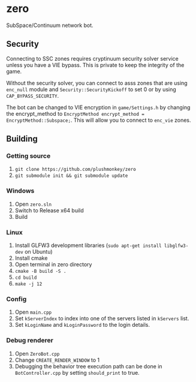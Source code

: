 # zero
SubSpace/Continuum network bot. 

## Security
Connecting to SSC zones requires cryptinuum security solver service unless you have a VIE bypass. This is private to keep the integrity of the game.

Without the security solver, you can connect to asss zones that are using `enc_null` module and `Security::SecurityKickoff` to set 0 or by using `CAP_BYPASS_SECURITY`.

The bot can be changed to VIE encryption in `game/Settings.h` by changing the encrypt_method to `EncryptMethod encrypt_method = EncryptMethod::Subspace;`.
This will allow you to connect to `enc_vie` zones.

## Building
### Getting source
1. `git clone https://github.com/plushmonkey/zero`
2. `git submodule init && git submodule update`

### Windows
1. Open `zero.sln`
2. Switch to Release x64 build
3. Build

### Linux
1. Install GLFW3 development libraries (`sudo apt-get install libglfw3-dev` on Ubuntu)
2. Install cmake
3. Open terminal in zero directory
4. `cmake -B build -S .`
5. `cd build`
6. `make -j 12`

### Config
1. Open `main.cpp`
2. Set `kServerIndex` to index into one of the servers listed in `kServers` list.
3. Set `kLoginName` and `kLoginPassword` to the login details.

### Debug renderer
1. Open `ZeroBot.cpp`
2. Change `CREATE_RENDER_WINDOW` to 1
3. Debugging the behavior tree execution path can be done in `BotController.cpp` by setting `should_print` to true.

